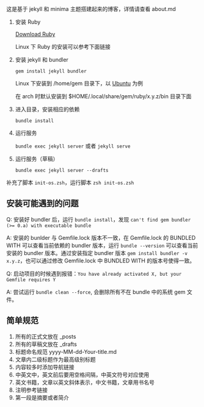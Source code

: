 这是基于 jekyll 和 minima 主题搭建起来的博客，详情请查看 about.md

1. 安装 Ruby

    [Download Ruby](https://www.ruby-lang.org/en/downloads/)

    Linux 下 Ruby 的安装可以参考下面链接

2. 安装 jekyll 和 bundler

    `gem install jekyll bundler`

    Linux 下安装到 /home/gem 目录下，以 [Ubuntu](https://jekyllrb.com/docs/installation/ubuntu/) 为例

    在 arch 时默认安装到 $HOME/.local/share/gem/ruby/x.y.z/bin 目录下面

3. 进入目录，安装相应的依赖

    `bundle install`

4. 运行服务

    `bundle exec jekyll server` 或者 `jekyll serve`

5. 运行服务（草稿）

    `bundle exec jekyll server --drafts`

补充了脚本 `init-os.zsh`，运行脚本 `zsh init-os.zsh`

## 安装可能遇到的问题

Q: 安装好 bundler 后，运行 `bundle install`，发现 `can't find gem bundler (>= 0.a) with executable bundle`

A: 安装的 bunlder 与 Gemfile.lock 版本不一致，在 Gemfile.lock 的 BUNDLED WITH 可以查看当前依赖的 bundler 版本，运行 `bundle --version` 可以查看当前安装的 bundler 版本。通过安装指定 bundler 版本 `gem install bundler -v x.y.z`，也可以通过修改 Gemfile.lock 中 BUNDLED WITH 的版本号使得一致。

Q: 启动项目的时候遇到报错：`You have already activated X, but your Gemfile requires Y`

A: 尝试运行 `bundle clean --force`, 会删除所有不在 bundle 中的系统 gem 文件。

## 简单规范

1. 所有的正式文放在 _posts
2. 所有的草稿文放在 _drafts
3. 标题命名规范 yyyy-MM-dd-Your-title.md
4. 文章内二级标题作为最高级别标题
5. 内容较多时添加导航链接
6. 中英文中，英文前后要用空格间隔，中英文符号对应使用
7. 英文书籍，文章以英文斜体表示，中文书籍，文章用书名号
8. 注明参考链接
9. 第一段是摘要或者简介
